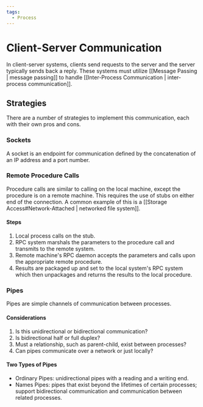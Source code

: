 ```yaml
---
tags:
  - Process
---
```

# Client-Server Communication
In client-server systems, clients send requests to the server and the server typically sends back a reply. These systems must utilize [[Message Passing | message passing]] to handle [[Inter-Process Communication | inter-process communication]]. 
## Strategies
There are a number of strategies to implement this communication, each with their own pros and cons.
### Sockets
A socket is an endpoint for communication defined by the concatenation of an IP address and a port number.
### Remote Procedure Calls
Procedure calls are similar to calling on the local machine, except the procedure is on a remote machine. This requires the use of stubs on either end of the connection. A common example of this is a [[Storage Access#Network-Attached | networked file system]].
#### Steps
1. Local process calls on the stub.
2. RPC system marshals the parameters to the procedure call and transmits to the remote system.
3. Remote machine's RPC daemon accepts the parameters and calls upon the appropriate remote procedure.
4. Results are packaged up and set to the local system's RPC system which then unpackages and returns the results to the local procedure.
### Pipes
Pipes are simple channels of communication between processes.
#### Considerations
1. Is this unidirectional or bidirectional communication?
2. Is bidirectional half or full duplex?
3. Must a relationship, such as parent-child, exist between processes?
4. Can pipes communicate over a network or just locally?
#### Two Types of Pipes
* Ordinary Pipes: unidirectional pipes with a reading and a writing end.
* Names Pipes: pipes that exist beyond the lifetimes of certain processes; support bidirectional communication and communication between related processes.